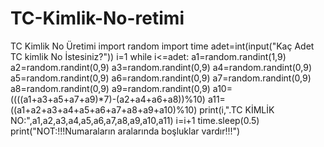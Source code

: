 # TC-Kimlik-No-retimi
TC Kimlik No Üretimi
import random
import time
adet=int(input("Kaç Adet TC kimlik No İstesiniz?"))
i=1
while i<=adet:
    a1=random.randint(1,9)
    a2=random.randint(0,9)
    a3=random.randint(0,9)
    a4=random.randint(0,9)
    a5=random.randint(0,9)
    a6=random.randint(0,9)
    a7=random.randint(0,9)
    a8=random.randint(0,9)
    a9=random.randint(0,9)
    a10=((((a1+a3+a5+a7+a9)*7)-(a2+a4+a6+a8))%10)
    a11=((a1+a2+a3+a4+a5+a6+a7+a8+a9+a10)%10)
    print(i,".TC KİMLİK NO:",a1,a2,a3,a4,a5,a6,a7,a8,a9,a10,a11)
    i=i+1
    time.sleep(0.5)
print("NOT:!!!Numaraların aralarında boşluklar vardır!!!")


